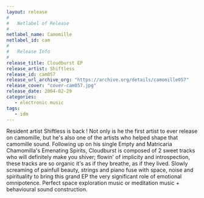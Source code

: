 ```yaml
---
layout: release
#
#   Netlabel of Release
#
netlabel_name: Camomille
netlabel_id: cam
#
#   Release Info
#
release_title: Cloudburst EP
release_artist: Shiftless
release_id: cam057
release_url_archive_org: "https://archive.org/details/camomille057"
release_cover: "cover-cam057.jpg"
release_date: 2004-02-29
categories:
   - electronic music
tags:
   - idm
---
```

Resident artist Shiftless is back ! Not only is he the first artist to ever release on camomille, but he's also one of the artists who helped shape that camomille sound. Following up on his single Empty and Matricaria Chamomilla's Emenating Spirits, Cloudburst is composed of 2 sweet tracks who will definitely make you shiver; flowin' of implicity and introspection, these tracks are so organic it's as if they breathe, as if they lived. Slowly screaming of painfull beauty, strings and piano fuse with space, noise and spirituality to bring this grand EP the very significant role of emotional omnipotence. Perfect space exploration music or meditation music + behavioural sound construction.